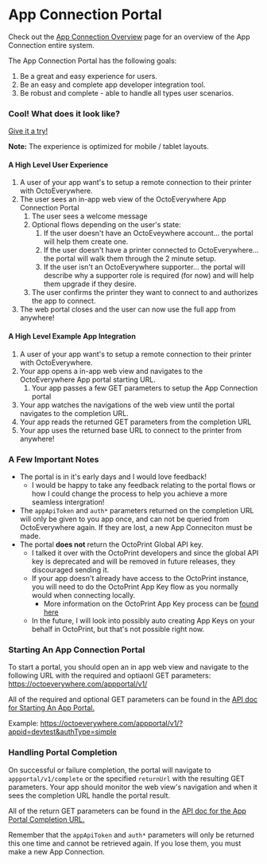 # App Connection Portal

Check out the [App Connection Overview](App-Connection-Overview.md) page for an overview of the App Connection entire system. 

The App Connection Portal has the following goals:

1)	Be a great and easy experience for users.
2)	Be an easy and complete app developer integration tool.
3)	Be robust and complete - able to handle all types user scenarios.

### Cool! What does it look like?

[Give it a try!](https://octoeverywhere.com/appportal/v1/?appid=devtest&authType=none) 

**Note:** The experience is optimized for mobile / tablet layouts.

#### A High Level User Experience
1) A user of your app want's to setup a remote connection to their printer with OctoEverywhere.
2) The user sees an in-app web view of the OctoEverywhere App Connection Portal
    1) The user sees a welcome message
    2) Optional flows depending on the user's state:
          1) If the user doesn't have an OctoEveywhere account... the portal will help them create one.
          2) If the user doesn't have a printer connected to OctoEverywhere... the portal will walk them through the 2 minute setup.
          3) If the user isn't an OctoEverywhere supporter... the portal will describe why a supporter role is required (for now) and will help them upgrade if they desire.
    5) The user confirms the printer they want to connect to and authorizes the app to connect.
6) The web portal closes and the user can now use the full app from anywhere!

#### A High Level Example App Integration
1) A user of your app want's to setup a remote connection to their printer with OctoEverywhere.
2) Your app opens a in-app web view and navigates to the OctoEverywhere App portal starting URL.
    1) Your app passes a few GET parameters to setup the App Connection portal
3) Your app watches the navigations of the web view until the portal navigates to the completion URL.
4) Your app reads the returned GET parameters from the completion URL
5) Your app uses the returned base URL to connect to the printer from anywhere!



### A Few Important Notes

- The portal is in it's early days and I would love feedback!
  - I would be happy to take any feedback relating to the portal flows or how I could change the process to help you achieve a more seamless intergration!
- The `appApiToken` and `auth*` parameters returned on the completion URL will only be given to you app once, and can not be queried from OctoEverywhere again. If they are lost, a new App Conneciton must be made.
- The portal **does not** return the OctoPrint Global API key.
  - I talked it over with the OctoPrint developers and since the global API key is deprecated and will be removed in future releases, they discouraged sending it. 
  - If your app doesn't already have access to the OctoPrint instance, you will need to do the OctoPrint App Key flow as you normally would when connecting locally.
    - More information on the OctoPrint App Key process can be [found here](https://docs.octoprint.org/en/master/bundledplugins/appkeys.html)
  - In the future, I will look into possibly auto creating App Keys on your behalf in OctoPrint, but that's not possible right now.

### Starting An App Connection Portal

To start a portal, you should open an in app web view and navigate to the following URL with the required and optiaonl GET parameters:
https://octoeverywhere.com/appportal/v1/

All of the required and optional GET parameters can be found in the [API doc for Starting An App Portal.](../reference/App-Connection.v1.yaml/paths/~1appportal~1v1/get)

Example: https://octoeverywhere.com/appportal/v1/?appid=devtest&authType=simple

### Handling Portal Completion

On successful or failure completion, the portal will navigate to `appportal/v1/complete` or the specified `returnUrl` with the resulting GET parameters. Your app should monitor the web view's navigation and when it sees the completion URL handle the portal result.

All of the return GET parameters can be found in the [API doc for the App Portal Completion URL.](../reference/App-Connection.v1.yaml/paths/~1appportal~1v1/get)

Remember that the `appApiToken` and `auth*` parameters will only be returned this one time and cannot be retrieved again. If you lose them, you must make a new App Connection.

<!-- ### Cool Right? Let's Talk Intergration!

There are a few basic user states to consider:

- Users Who Are New To Your App
  - User's who have OctoEverywhere setup already
  - User's who don't have OctoEverwhere setup already
- Extisting Users Of Your App
  - User's who have OctoEverywhere setup already
  - User's who don't have OctoEverwhere setup already
 -->